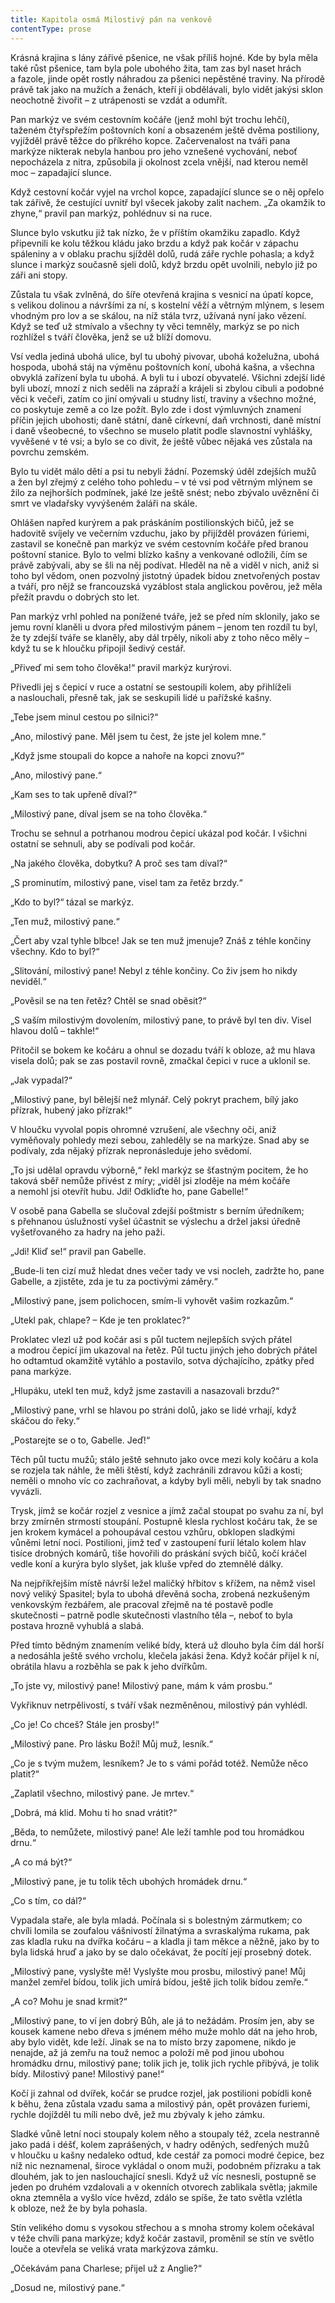 ```yaml
---
title: Kapitola osmá Milostivý pán na venkově
contentType: prose
---
```


  

Krásná krajina s lány zářivé pšenice, ne však příliš hojné. Kde by byla měla také růst pšenice, tam byla pole ubohého žita, tam zas byl naset hrách a fazole, jinde opět rostly náhradou za pšenici nepěstěné traviny. Na přírodě právě tak jako na mužích a ženách, kteří ji obdělávali, bylo vidět jakýsi sklon neochotně živořit – z utrápenosti se vzdát a odumřít.

Pan markýz ve svém cestovním kočáře (jenž mohl být trochu lehčí), taženém čtyřspřežím poštovních koní a obsazeném ještě dvěma postiliony, vyjížděl právě těžce do příkrého kopce. Začervenalost na tváři pana markýze nikterak nebyla hanbou pro jeho vznešené vychování, neboť nepocházela z nitra, způsobila ji okolnost zcela vnější, nad kterou neměl moc – zapadající slunce.

Když cestovní kočár vyjel na vrchol kopce, zapadající slunce se o něj opřelo tak zářivě, že cestující uvnitř byl všecek jakoby zalit nachem. „Za okamžik to zhyne,“ pravil pan markýz, pohlédnuv si na ruce.

Slunce bylo vskutku již tak nízko, že v příštím okamžiku zapadlo. Když připevnili ke kolu těžkou kládu jako brzdu a když pak kočár v zápachu spáleniny a v oblaku prachu sjížděl dolů, rudá záře rychle pohasla; a když slunce i markýz současně sjeli dolů, když brzdu opět uvolnili, nebylo již po záři ani stopy.

Zůstala tu však zvlněná, do šíře otevřená krajina s vesnicí na úpatí kopce, s velikou dolinou a návršími za ní, s kostelní věží a větrným mlýnem, s lesem vhodným pro lov a se skálou, na níž stála tvrz, užívaná nyní jako vězení. Když se teď už stmívalo a všechny ty věci temněly, markýz se po nich rozhlížel s tváří člověka, jenž se už blíží domovu.

Vsí vedla jediná ubohá ulice, byl tu ubohý pivovar, ubohá koželužna, ubohá hospoda, ubohá stáj na výměnu poštovních koní, ubohá kašna, a všechna obvyklá zařízení byla tu ubohá. A byli tu i ubozí obyvatelé. Všichni zdejší lidé byli ubozí, mnozí z nich seděli na zápraží a krájeli si zbylou cibuli a podobné věci k večeři, zatím co jiní omývali u studny listí, traviny a všechno možné, co poskytuje země a co lze požít. Bylo zde i dost výmluvných znamení příčin jejich ubohosti; daně státní, daně církevní, daň vrchnosti, daně místní i daně všeobecné, to všechno se muselo platit podle slavnostní vyhlášky, vyvěšené v té vsi; a bylo se co divit, že ještě vůbec nějaká ves zůstala na povrchu zemském.

Bylo tu vidět málo dětí a psi tu nebyli žádní. Pozemský úděl zdejších mužů a žen byl zřejmý z celého toho pohledu – v té vsi pod větrným mlýnem se žilo za nejhorších podmínek, jaké lze ještě snést; nebo zbývalo uvěznění či smrt ve vladařsky vyvýšeném žaláři na skále.

Ohlášen napřed kurýrem a pak práskáním postilionských bičů, jež se hadovitě svíjely ve večerním vzduchu, jako by přijížděl provázen fúriemi, zastavil se konečně pan markýz ve svém cestovním kočáře před branou poštovní stanice. Bylo to velmi blízko kašny a venkované odložili, čím se právě zabývali, aby se šli na něj podívat. Hleděl na ně a viděl v nich, aniž si toho byl vědom, onen pozvolný jistotný úpadek bídou znetvořených postav a tváří, pro nějž se francouzská vyzáblost stala anglickou pověrou, jež měla přežít pravdu o dobrých sto let.

Pan markýz vrhl pohled na ponížené tváře, jež se před ním sklonily, jako se jemu rovní klaněli u dvora před milostivým pánem – jenom ten rozdíl tu byl, že ty zdejší tváře se klaněly, aby dál trpěly, nikoli aby z toho něco měly – když tu se k hloučku připojil šedivý cestář.

„Přiveď mi sem toho člověka!“ pravil markýz kurýrovi.

Přivedli jej s čepicí v ruce a ostatní se sestoupili kolem, aby přihlíželi a naslouchali, přesně tak, jak se seskupili lidé u pařížské kašny.

„Tebe jsem minul cestou po silnici?“

„Ano, milostivý pane. Měl jsem tu čest, že jste jel kolem mne.“

„Když jsme stoupali do kopce a nahoře na kopci znovu?“

„Ano, milostivý pane.“

„Kam ses to tak upřeně díval?“

„Milostivý pane, díval jsem se na toho člověka.“

Trochu se sehnul a potrhanou modrou čepicí ukázal pod kočár. I všichni ostatní se sehnuli, aby se podívali pod kočár.

„Na jakého člověka, dobytku? A proč ses tam díval?“

„S prominutím, milostivý pane, visel tam za řetěz brzdy.“

„Kdo to byl?“ tázal se markýz.

„Ten muž, milostivý pane.“

„Čert aby vzal tyhle blbce! Jak se ten muž jmenuje? Znáš z téhle končiny všechny. Kdo to byl?“

„Slitování, milostivý pane! Nebyl z téhle končiny. Co živ jsem ho nikdy neviděl.“

„Pověsil se na ten řetěz? Chtěl se snad oběsit?“

„S vaším milostivým dovolením, milostivý pane, to právě byl ten div. Visel hlavou dolů – takhle!“

Přitočil se bokem ke kočáru a ohnul se dozadu tváří k obloze, až mu hlava visela dolů; pak se zas postavil rovně, zmačkal čepici v ruce a uklonil se.

„Jak vypadal?“

„Milostivý pane, byl bělejší než mlynář. Celý pokryt prachem, bílý jako přízrak, hubený jako přízrak!“

V hloučku vyvolal popis ohromné vzrušení, ale všechny oči, aniž vyměňovaly pohledy mezi sebou, zahleděly se na markýze. Snad aby se podívaly, zda nějaký přízrak nepronásleduje jeho svědomí.

„To jsi udělal opravdu výborně,“ řekl markýz se šťastným pocitem, že ho taková sběř nemůže přivést z míry; „viděl jsi zloděje na mém kočáře a nemohl jsi otevřít hubu. Jdi! Odkliďte ho, pane Gabelle!“

V osobě pana Gabella se slučoval zdejší poštmistr s berním úředníkem; s přehnanou úslužností vyšel účastnit se výslechu a držel jaksi úředně vyšetřovaného za hadry na jeho paži.

„Jdi! Kliď se!“ pravil pan Gabelle.

„Bude-li ten cizí muž hledat dnes večer tady ve vsi nocleh, zadržte ho, pane Gabelle, a zjistěte, zda je tu za poctivými záměry.“

„Milostivý pane, jsem polichocen, smím-li vyhovět vašim rozkazům.“

„Utekl pak, chlape? – Kde je ten proklatec?“

Proklatec vlezl už pod kočár asi s půl tuctem nejlepších svých přátel a modrou čepicí jim ukazoval na řetěz. Půl tuctu jiných jeho dobrých přátel ho odtamtud okamžitě vytáhlo a postavilo, sotva dýchajícího, zpátky před pana markýze.

„Hlupáku, utekl ten muž, když jsme zastavili a nasazovali brzdu?“

„Milostivý pane, vrhl se hlavou po stráni dolů, jako se lidé vrhají, když skáčou do řeky.“

„Postarejte se o to, Gabelle. Jeď!“

Těch půl tuctu mužů; stálo ještě sehnuto jako ovce mezi koly kočáru a kola se rozjela tak náhle, že měli štěstí, když zachránili zdravou kůži a kosti; neměli o mnoho víc co zachraňovat, a kdyby byli měli, nebyli by tak snadno vyvázli.

Trysk, jímž se kočár rozjel z vesnice a jímž začal stoupat po svahu za ní, byl brzy zmírněn strmostí stoupání. Postupně klesla rychlost kočáru tak, že se jen krokem kymácel a pohoupával cestou vzhůru, obklopen sladkými vůněmi letní noci. Postilioni, jimž teď v zastoupení furií létalo kolem hlav tisíce drobných komárů, tiše hovořili do práskání svých bičů, kočí kráčel vedle koní a kurýra bylo slyšet, jak kluše vpřed do ztemnělé dálky.

Na nejpříkřejším místě návrší ležel maličký hřbitov s křížem, na němž visel nový veliký Spasitel; byla to ubohá dřevěná socha, zrobená nezkušeným venkovským řezbářem, ale pracoval zřejmě na té postavě podle skutečnosti – patrně podle skutečnosti vlastního těla –, neboť to byla postava hrozně vyhublá a slabá.

Před tímto bědným znamením veliké bídy, která už dlouho byla čím dál horší a nedosáhla ještě svého vrcholu, klečela jakási žena. Když kočár přijel k ní, obrátila hlavu a rozběhla se pak k jeho dvířkům.

„To jste vy, milostivý pane! Milostivý pane, mám k vám prosbu.“

Vykřiknuv netrpělivostí, s tváří však nezměněnou, milostivý pán vyhlédl.

„Co je! Co chceš? Stále jen prosby!“

„Milostivý pane. Pro lásku Boží! Můj muž, lesník.“

„Co je s tvým mužem, lesníkem? Je to s vámi pořád totéž. Nemůže něco platit?“

„Zaplatil všechno, milostivý pane. Je mrtev.“

„Dobrá, má klid. Mohu ti ho snad vrátit?“

„Běda, to nemůžete, milostivý pane! Ale leží tamhle pod tou hromádkou drnu.“

„A co má být?“

„Milostivý pane, je tu tolik těch ubohých hromádek drnu.“

„Co s tím, co dál?“

Vypadala staře, ale byla mladá. Počínala si s bolestným zármutkem; co chvíli lomila se zoufalou vášnivostí žilnatýma a svraskalýma rukama, pak zas kladla ruku na dvířka kočáru – a kladla ji tam měkce a něžně, jako by to byla lidská hruď a jako by se dalo očekávat, že pocítí její prosebný dotek.

„Milostivý pane, vyslyšte mě! Vyslyšte mou prosbu, milostivý pane! Můj manžel zemřel bídou, tolik jich umírá bídou, ještě jich tolik bídou zemře.“

„A co? Mohu je snad krmit?“

„Milostivý pane, to ví jen dobrý Bůh, ale já to nežádám. Prosím jen, aby se kousek kamene nebo dřeva s jménem mého muže mohlo dát na jeho hrob, aby bylo vidět, kde leží. Jinak se na to místo brzy zapomene, nikdo je nenajde, až já zemřu na touž nemoc a položí mě pod jinou ubohou hromádku drnu, milostivý pane; tolik jich je, tolik jich rychle přibývá, je tolik bídy. Milostivý pane! Milostivý pane!“

Kočí ji zahnal od dvířek, kočár se prudce rozjel, jak postilioni pobídli koně k běhu, žena zůstala vzadu sama a milostivý pán, opět provázen furiemi, rychle dojížděl tu míli nebo dvě, jež mu zbývaly k jeho zámku.

Sladké vůně letní noci stoupaly kolem něho a stoupaly též, zcela nestranně jako padá i déšť, kolem zaprášených, v hadry oděných, sedřených mužů v hloučku u kašny nedaleko odtud, kde cestář za pomoci modré čepice, bez níž nic neznamenal, široce vykládal o onom muži, podobném přízraku a tak dlouhém, jak to jen naslouchající snesli. Když už víc nesnesli, postupně se jeden po druhém vzdalovali a v okenních otvorech zablikala světla; jakmile okna ztemněla a vyšlo více hvězd, zdálo se spíše, že tato světla vzlétla k obloze, než že by byla pohasla.

Stín velikého domu s vysokou střechou a s mnoha stromy kolem očekával v téže chvíli pana markýze; když kočár zastavil, proměnil se stín ve světlo louče a otevřela se veliká vrata markýzova zámku.

„Očekávám pana Charlese; přijel už z Anglie?“

„Dosud ne, milostivý pane.“
